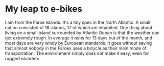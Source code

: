 # My leap to e-bikes

I am from the Faroe Islands. It's a tiny spec in the North Atlantic. A small nation consisted of 18 islands, 17 of which are inhabited. One thing about living on a small island surrounded by Atlantic Ocean is that the weather can get extremely rough. In average it rains for 13 days out of the month, and most days are very windy by European standards. It goes without saying that almost nobody in the Faroes uses a bicycle as their main mode of transportation. The environment simply does not make it easy, even for rugged islanders. 

